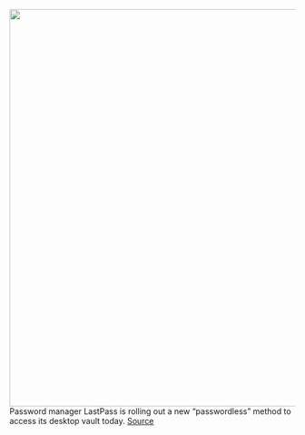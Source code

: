 <img src='https://cdn.vox-cdn.com/thumbor/QGy_Uw3tioCNtTM0JJvsVHF0ln0=/0x0:2288x1688/1200x800/filters:focal(961x661:1327x1027)/cdn.vox-cdn.com/uploads/chorus_image/image/70947183/lpdevicesvault2xmin1png.0.png' width='700px' /><br/>
Password manager LastPass is rolling out a new “passwordless” method to access its desktop vault today.
<a href='https://www.theverge.com/2022/6/6/23156110/lastpass-authenticator-app-passwordless-login'> Source <a/>